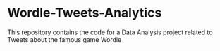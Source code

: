 # Wordle-Tweets-Analytics
This repository contains the code for a Data Analysis project related to Tweets about the famous game Wordle
